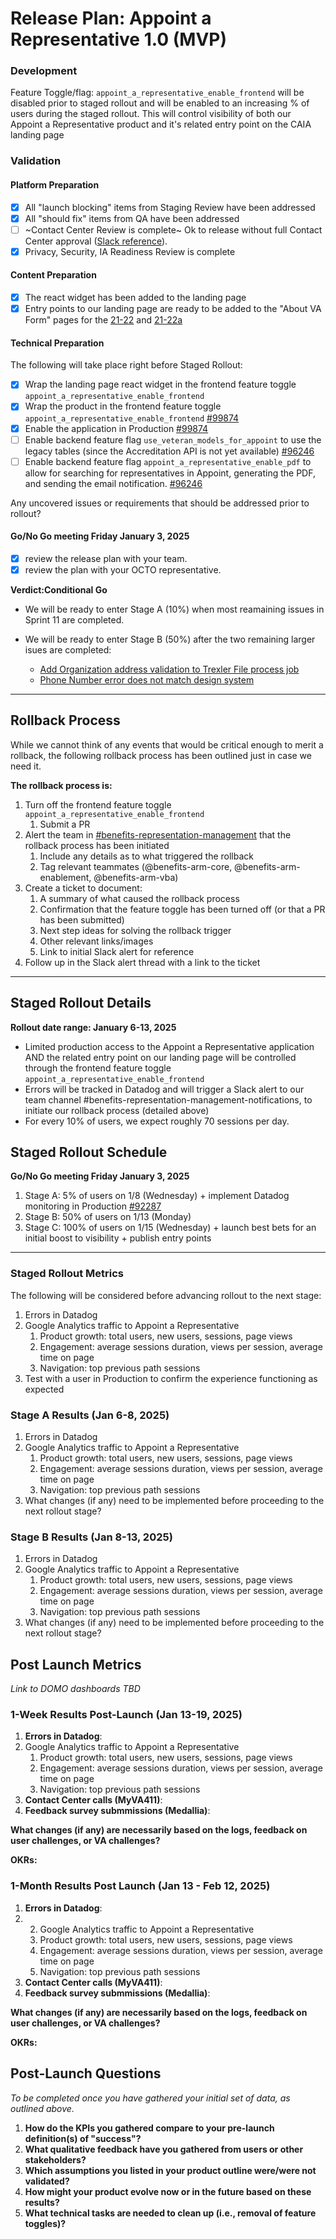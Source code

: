 # Release Plan: Appoint a Representative 1.0 (MVP)


### Development

Feature Toggle/flag:
`appoint_a_representative_enable_frontend` will be disabled prior to staged rollout and will be enabled to an increasing % of users during the staged rollout. This will control visibility of both our Appoint a Representative product and it's related entry point on the CAIA landing page

### Validation

#### Platform Preparation
- [x] All "launch blocking" items from Staging Review have been addressed
- [x] All "should fix" items from QA have been addressed
- [ ] ~Contact Center Review is complete~ Ok to release without full Contact Center approval ([Slack reference](https://dsva.slack.com/archives/CNCEXNXK4/p1735929825732069?thread_ts=1735929310.311269&cid=CNCEXNXK4)).
- [x] Privacy, Security, IA Readiness Review is complete

#### Content Preparation
- [x] The react widget has been added to the landing page
- [x] Entry points to our landing page are ready to be added to the "About VA Form" pages for the [21-22](https://www.va.gov/find-forms/about-form-21-22/) and [21-22a](https://www.va.gov/find-forms/about-form-21-22a) 

#### Technical Preparation
The following will take place right before Staged Rollout:
- [x] Wrap the landing page react widget in the frontend feature toggle `appoint_a_representative_enable_frontend`
- [x] Wrap the product in the frontend feature toggle `appoint_a_representative_enable_frontend` [#99874](https://github.com/department-of-veterans-affairs/va.gov-team/issues/99874)
- [x] Enable the application in Production [#99874](https://github.com/department-of-veterans-affairs/va.gov-team/issues/99874)
- [ ] Enable backend feature flag `use_veteran_models_for_appoint` to use the legacy tables (since the Accreditation API is not yet available) [#96246](https://github.com/department-of-veterans-affairs/va.gov-team/issues/96246)
- [ ] Enable backend feature flag `appoint_a_representative_enable_pdf` to allow for searching for representatives in Appoint, generating the PDF, and sending the email notification. [#96246](https://github.com/department-of-veterans-affairs/va.gov-team/issues/96246)

Any uncovered issues or requirements that should be addressed prior to rollout?

#### Go/No Go meeting Friday January 3, 2025
- [x] review the release plan with your team.
- [x] review the plan with your OCTO representative.

**Verdict:Conditional Go**

- We will be ready to enter Stage A (10%) when most reamaining issues in Sprint 11 are completed.

- We will be ready to enter Stage B (50%) after the two remaining larger isues are completed: 
   - [Add Organization address validation to Trexler File process job](https://github.com/department-of-veterans-affairs/va.gov-team/issues/96247)
   - [Phone Number error does not match design system](https://github.com/department-of-veterans-affairs/va.gov-team/issues/96854)

***

## Rollback Process

While we cannot think of any events that would be critical enough to merit a rollback, the following rollback process has been outlined just in case we need it.

**The rollback process is:**
1. Turn off the frontend feature toggle `appoint_a_representative_enable_frontend` 
   1. Submit a PR
2. Alert the team in [#benefits-representation-management](https://slack.com/archives/C05L6HSJLHM) that the rollback process has been initiated
   1. Include any details as to what triggered the rollback
   2. Tag relevant teammates (@benefits-arm-core, @benefits-arm-enablement, @benefits-arm-vba)
3. Create a ticket to document:
   1. A summary of what caused the rollback process
   2. Confirmation that the feature toggle has been turned off (or that a PR has been submitted)
   3. Next step ideas for solving the rollback trigger
   4. Other relevant links/images
   5. Link to initial Slack alert for reference
4. Follow up in the Slack alert thread with a link to the ticket

***


## Staged Rollout Details
**Rollout date range: January 6-13, 2025**
- Limited production access to the Appoint a Representative application AND the related entry point on our landing page will be controlled through the frontend feature toggle `appoint_a_representative_enable_frontend`
- Errors will be tracked in Datadog and will trigger a Slack alert to our team channel #benefits-representation-management-notifications, to initiate our rollback process (detailed above)
- For every 10% of users, we expect roughly 70 sessions per day.

## Staged Rollout Schedule
**Go/No Go meeting Friday January 3, 2025**
1. Stage A: 5% of users on 1/8 (Wednesday) + implement Datadog monitoring in Production [#92287](https://github.com/department-of-veterans-affairs/va.gov-team/issues/92287)
2. Stage B: 50% of users on 1/13 (Monday)
3. Stage C: 100% of users on 1/15 (Wednesday) + launch best bets for an initial boost to visibility + publish entry points

*** 

### Staged Rollout Metrics

The following will be considered before advancing rollout to the next stage:

1. Errors in Datadog
2. Google Analytics traffic to Appoint a Representative
   1. Product growth: total users, new users, sessions, page views
   2. Engagement: average sessions duration, views per session, average time on page
   3. Navigation: top previous path sessions
3. Test with a user in Production to confirm the experience functioning as expected

### Stage A Results (Jan 6-8, 2025)

1. Errors in Datadog
2. Google Analytics traffic to Appoint a Representative
   1. Product growth: total users, new users, sessions, page views
   2. Engagement: average sessions duration, views per session, average time on page
   3. Navigation: top previous path sessions
4. What changes (if any) need to be implemented before proceeding to the next rollout stage? 

### Stage B Results (Jan 8-13, 2025)

1. Errors in Datadog
2. Google Analytics traffic to Appoint a Representative
   1. Product growth: total users, new users, sessions, page views
   2. Engagement: average sessions duration, views per session, average time on page
   3. Navigation: top previous path sessions
3. What changes (if any) need to be implemented before proceeding to the next rollout stage?

## Post Launch Metrics

_Link to DOMO dashboards TBD_

### 1-Week Results Post-Launch (Jan 13-19, 2025)

1. **Errors in Datadog**:
2. Google Analytics traffic to Appoint a Representative
   1. Product growth: total users, new users, sessions, page views
   2. Engagement: average sessions duration, views per session, average time on page
   3. Navigation: top previous path sessions
12. **Contact Center calls (MyVA411)**: 
13. **Feedback survey submmissions (Medallia)**: 

**What changes (if any) are necessarily based on the logs, feedback on user challenges, or VA challenges?** 

**OKRs:**


### 1-Month Results Post Launch (Jan 13 - Feb 12, 2025)

1. **Errors in Datadog**:
2. 2. Google Analytics traffic to Appoint a Representative
   1. Product growth: total users, new users, sessions, page views
   2. Engagement: average sessions duration, views per session, average time on page
   3. Navigation: top previous path sessions
12. **Contact Center calls (MyVA411)**: 
13. **Feedback survey submmissions (Medallia)**: 

**What changes (if any) are necessarily based on the logs, feedback on user challenges, or VA challenges?**  

**OKRs:**


## Post-Launch Questions

_To be completed once you have gathered your initial set of data, as outlined above._

1. **How do the KPIs you gathered compare to your pre-launch definition(s) of "success"?**
2. **What qualitative feedback have you gathered from users or other stakeholders?** 
3. **Which assumptions you listed in your product outline were/were not validated?**
4. **How might your product evolve now or in the future based on these results?** 
5. **What technical tasks are needed to clean up (i.e., removal of feature toggles)?** 
